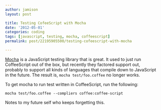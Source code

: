 ```yaml
---
author: jamison
layout: post

title: Testing CofeeScript with Mocha
date: '2012-05-01'
categories: coding
tags: [javascript, testing, mocha, coffeescript]
permalink: post/22195905500/testing-cofeescript-with-mocha

---
```



[Mocha](http://visionmedia.github.com/mocha/) is a JavaScript testing
library that is great. It used to just run CoffeeScript out of the box,
but recently they factored support out, probably to support all kinds of
languages that compile down to JavaScript in the future. The result is,
`mocha test/foo.coffee` no longer works.

To get mocha to run test written in CoffeeScript, run the following:

    mocha test/foo.coffee --compliers coffee:coffee-script

Notes to my future self who keeps forgetting this.
